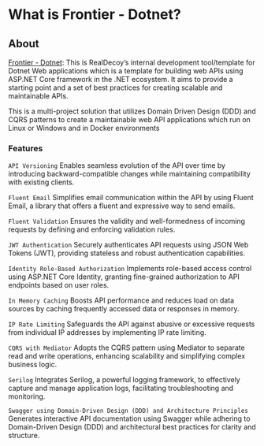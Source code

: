 # What is Frontier - Dotnet?

## About

[Frontier - Dotnet](https://github.com/realdecoy/frontier/tree/development/src/commands/dotnet): This is RealDecoy’s internal development tool/template for Dotnet Web applications which is a template for building web APIs using ASP.NET Core framework in the .NET ecosystem. It aims to provide a starting point and a set of best practices for creating scalable and maintainable APIs.

This is a multi-project solution that utilizes Domain Driven Design (DDD) and CQRS patterns to create a maintainable web API applications which run on Linux or Windows and in Docker environments

### Features
`API Versioning` 
Enables seamless evolution of the API over time by introducing backward-compatible changes while maintaining compatibility with existing clients.

`Fluent Email`
Simplifies email communication within the API by using Fluent Email, a library that offers a fluent and expressive way to send emails.

`Fluent Validation`
Ensures the validity and well-formedness of incoming requests by defining and enforcing validation rules.

`JWT Authentication`
Securely authenticates API requests using JSON Web Tokens (JWT), providing stateless and robust authentication capabilities.

`Identity Role-Based Authorization`
Implements role-based access control using ASP.NET Core Identity, granting fine-grained authorization to API endpoints based on user roles.

`In Memory Caching`
Boosts API performance and reduces load on data sources by caching frequently accessed data or responses in memory.

`IP Rate Limiting`
Safeguards the API against abusive or excessive requests from individual IP addresses by implementing IP rate limiting.

`CQRS with Mediator`
Adopts the CQRS pattern using Mediator to separate read and write operations, enhancing scalability and simplifying complex business logic.

`Serilog`
Integrates Serilog, a powerful logging framework, to effectively capture and manage application logs, facilitating troubleshooting and monitoring.

`Swagger using Domain-Driven Design (DDD) and Architecture Principles`
Generates interactive API documentation using Swagger while adhering to Domain-Driven Design (DDD) and architectural best practices for clarity and structure.

